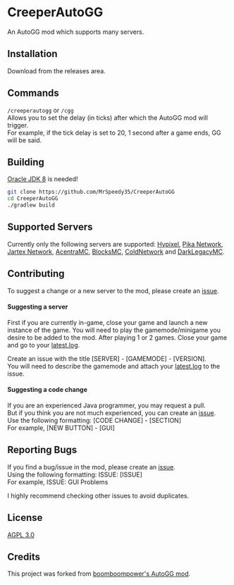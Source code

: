 # CreeperAutoGG
An AutoGG mod which supports many servers.

## Installation

Download from the releases area.

## Commands

`/creeperautogg` or `/cgg`\
Allows you to set the delay (in ticks) after which the AutoGG mod will trigger.\
For example, if the tick delay is set to 20, 1 second after a game ends, GG will be said.

## Building

[Oracle JDK 8](https://www.oracle.com/java/technologies/downloads/#java8-windows) is needed!
```bash
git clone https://github.com/MrSpeedy35/CreeperAutoGG
cd CreeperAutoGG
./gradlew build
```

## Supported Servers
Currently only the following servers are supported: [Hypixel](https://hypixel.net/), [Pika Network](https://www.pika-network.net/), [Jartex Network](https://www.jartexnetwork.com/), [AcentraMC](https://store.acentramc.com/), [BlocksMC](https://blocksmc.com/), [ColdNetwork](https://coldnetwork.net/) and [DarkLegacyMC](http://discord.darklegacymc.tk/).

## Contributing
To suggest a change or a new server to the mod, please create an [issue](https://github.com/MrSpeedy35/CreeperAutoGG/issues).

#### Suggesting a server
First if you are currently in-game, close your game and launch a new instance of the game. You will need to play the gamemode/minigame you desire to be added to the mod. After playing 1 or 2 games. Close your game and go to your [latest.log](https://minecrafthopper.net/help/guides/getting-minecraft-latest-log/).

Create an issue with the title [SERVER] - [GAMEMODE] - [VERSION].\
You will need to describe the gamemode and attach your [latest.log](https://minecrafthopper.net/help/guides/getting-minecraft-latest-log/) to the issue.

#### Suggesting a code change
If you are an experienced Java programmer, you may request a pull.\
But if you think you are not much experienced, you can create an [issue](https://github.com/MrSpeedy35/CreeperAutoGG/issues).\
Use the following formatting: [CODE CHANGE] - [SECTION]\
For example, [NEW BUTTON] - [GUI]

## Reporting Bugs

If you find a bug/issue in the mod, please create an [issue](https://github.com/MrSpeedy35/CreeperAutoGG/issues).\
Using the following formatting: ISSUE: [ISSUE]\
For example, ISSUE: GUI Problems

I highly recommend checking other issues to avoid duplicates.

## License

[AGPL 3.0](https://choosealicense.com/licenses/agpl-3.0/)

## Credits
This project was forked from [boomboompower's AutoGG mod](https://github.com/boomboompower/AutoGG).
